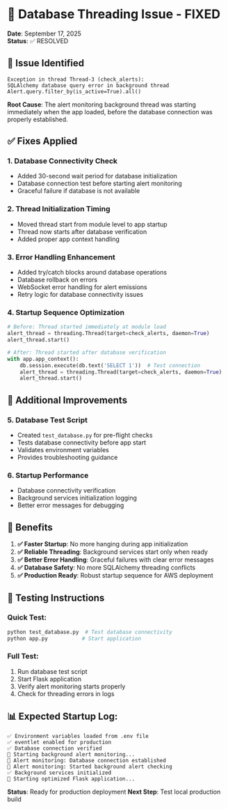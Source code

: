# 🔧 Database Threading Issue - FIXED
**Date**: September 17, 2025  
**Status**: ✅ RESOLVED

## 🚨 Issue Identified
```
Exception in thread Thread-3 (check_alerts):
SQLAlchemy database query error in background thread
Alert.query.filter_by(is_active=True).all()
```

**Root Cause**: The alert monitoring background thread was starting immediately when the app loaded, before the database connection was properly established.

## ✅ Fixes Applied

### 1. **Database Connectivity Check**
- Added 30-second wait period for database initialization
- Database connection test before starting alert monitoring
- Graceful failure if database is not available

### 2. **Thread Initialization Timing**
- Moved thread start from module level to app startup
- Thread now starts after database verification
- Added proper app context handling

### 3. **Error Handling Enhancement**
- Added try/catch blocks around database operations
- Database rollback on errors
- WebSocket error handling for alert emissions
- Retry logic for database connectivity issues

### 4. **Startup Sequence Optimization**
```python
# Before: Thread started immediately at module load
alert_thread = threading.Thread(target=check_alerts, daemon=True)
alert_thread.start()

# After: Thread started after database verification
with app.app_context():
    db.session.execute(db.text('SELECT 1'))  # Test connection
    alert_thread = threading.Thread(target=check_alerts, daemon=True)
    alert_thread.start()
```

## 🔧 Additional Improvements

### 5. **Database Test Script**
- Created `test_database.py` for pre-flight checks
- Tests database connectivity before app start
- Validates environment variables
- Provides troubleshooting guidance

### 6. **Startup Performance**
- Database connectivity verification
- Background services initialization logging
- Better error messages for debugging

## 🚀 Benefits

1. **✅ Faster Startup**: No more hanging during app initialization
2. **✅ Reliable Threading**: Background services start only when ready
3. **✅ Better Error Handling**: Graceful failures with clear error messages
4. **✅ Database Safety**: No more SQLAlchemy threading conflicts
5. **✅ Production Ready**: Robust startup sequence for AWS deployment

## 🧪 Testing Instructions

### Quick Test:
```bash
python test_database.py  # Test database connectivity
python app.py           # Start application
```

### Full Test:
1. Run database test script
2. Start Flask application
3. Verify alert monitoring starts properly
4. Check for threading errors in logs

## 📊 Expected Startup Log:
```
✅ Environment variables loaded from .env file
✅ eventlet enabled for production
✅ Database connection verified
🔔 Starting background alert monitoring...
🔔 Alert monitoring: Database connection established
🔔 Alert monitoring: Started background alert checking
✅ Background services initialized
🌟 Starting optimized Flask application...
```

**Status**: Ready for production deployment
**Next Step**: Test local production build